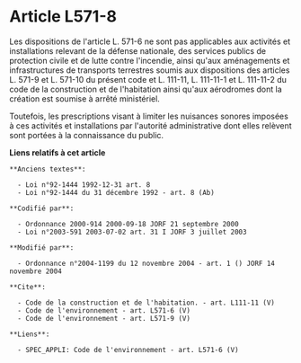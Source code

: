 # Article L571-8

Les dispositions de l'article L. 571-6 ne sont pas applicables aux activités et installations relevant de la défense
nationale, des services publics de protection civile et de lutte contre l'incendie, ainsi qu'aux aménagements et
infrastructures de transports terrestres soumis aux dispositions des articles L. 571-9 et L. 571-10 du présent code et L.
111-11, L. 111-11-1 et L. 111-11-2 du code de la construction et de l'habitation ainsi qu'aux aérodromes dont la création est
soumise à arrêté ministériel. 

Toutefois, les prescriptions visant à limiter les nuisances sonores imposées à ces activités et installations par l'autorité
administrative dont elles relèvent sont portées à la connaissance du public.

**Liens relatifs à cet article**

	**Anciens textes**:

	  - Loi n°92-1444 1992-12-31 art. 8
	  - Loi n°92-1444 du 31 décembre 1992 - art. 8 (Ab)

	**Codifié par**:

	  - Ordonnance 2000-914 2000-09-18 JORF 21 septembre 2000
	  - Loi n°2003-591 2003-07-02 art. 31 I JORF 3 juillet 2003

	**Modifié par**:

	  - Ordonnance n°2004-1199 du 12 novembre 2004 - art. 1 () JORF 14 novembre 2004

	**Cite**:

	  - Code de la construction et de l'habitation. - art. L111-11 (V)
	  - Code de l'environnement - art. L571-6 (V)
	  - Code de l'environnement - art. L571-9 (V)

	**Liens**:

	  - SPEC_APPLI: Code de l'environnement - art. L571-6 (V)
